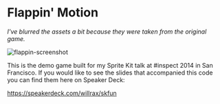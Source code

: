 # Flappin' Motion

*I've blurred the assets a bit because they were taken from the original game.*

![flappin-screenshot](http://cl.ly/Vq9n/Screen%20Shot%202014-05-30%20at%209.00.11%20pm.png)

This is the demo game built for my Sprite Kit talk at #inspect 2014 in San Francisco. If you would like to see the slides that accompanied this code you can find them here on Speaker Deck:

https://speakerdeck.com/willrax/skfun
